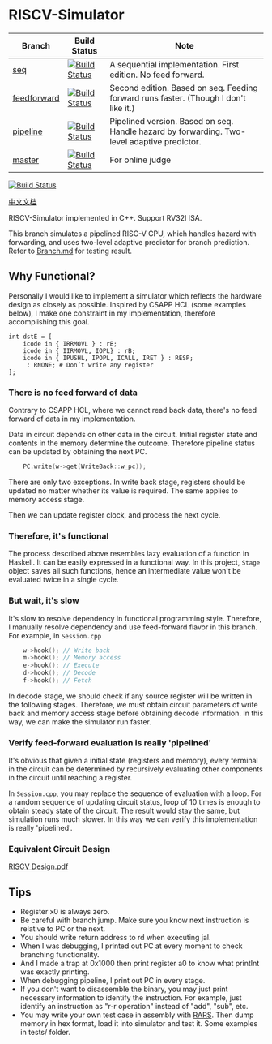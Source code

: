 # RISCV-Simulator


| Branch        |  Build Status | Note |
| ------------- | ------------- | ------------- |
| [seq](https://github.com/skyzh/RISCV-Simulator/tree/seq)  | [![Build Status](https://travis-ci.com/skyzh/RISCV-Simulator.svg?branch=seq)](https://travis-ci.com/skyzh/RISCV-Simulator)  | A sequential implementation. First edition. No feed forward. |
| [feedforward](https://github.com/skyzh/RISCV-Simulator/tree/feedforward)  | [![Build Status](https://travis-ci.com/skyzh/RISCV-Simulator.svg?branch=feedforward)](https://travis-ci.com/skyzh/RISCV-Simulator)  | Second edition. Based on seq. Feeding forward runs faster. (Though I don't like it.) |
| [pipeline](https://github.com/skyzh/RISCV-Simulator/tree/pipeline)  | [![Build Status](https://travis-ci.com/skyzh/RISCV-Simulator.svg?branch=pipeline)](https://travis-ci.com/skyzh/RISCV-Simulator)  | Pipelined version. Based on seq. Handle hazard by forwarding. Two-level adaptive predictor. |
| [master](https://github.com/skyzh/RISCV-Simulator/tree/master)  | [![Build Status](https://travis-ci.com/skyzh/RISCV-Simulator.svg?branch=master)](https://travis-ci.com/skyzh/RISCV-Simulator)  | For online judge |

[![Build Status](https://travis-ci.com/skyzh/RISCV-Simulator.svg?branch=pipeline)](https://travis-ci.com/skyzh/RISCV-Simulator)

[中文文档](https://github.com/skyzh/RISCV-Simulator/blob/pipeline/README_cn.md)

RISCV-Simulator implemented in C++. Support RV32I ISA.

This branch simulates a pipelined RISC-V CPU, which handles
hazard with forwarding, and uses two-level adaptive predictor
for branch prediction. Refer to [Branch.md](https://github.com/skyzh/RISCV-Simulator/blob/pipeline/Branch.md)
for testing result.

## Why Functional?

Personally I would like to implement a simulator which reflects the 
hardware design as closely as possible. Inspired by CSAPP HCL (some 
examples below), I make one constraint in my implementation, therefore accomplishing this goal.

```
int dstE = [ 
    icode in { IRRMOVL } : rB; 
    icode in { IIRMOVL, IOPL} : rB; 
    icode in { IPUSHL, IPOPL, ICALL, IRET } : RESP; 
     : RNONE; # Don’t write any register 
];
```

### There is no feed forward of data

Contrary to CSAPP HCL, where we cannot read back data, there's no 
feed forward of data in my implementation.

Data in circuit depends on other data in the circuit. Initial register state
and contents in the memory determine the outcome. Therefore pipeline status
can be updated by obtaining the next PC.

```cpp
    PC.write(w->get(WriteBack::w_pc));
```

There are only two exceptions. In write back stage, registers
should be updated no matter whether its value is required. The
same applies to memory access stage.

Then we can update register clock, and process the next cycle.

### Therefore, it's functional

The process described above resembles lazy evaluation of a function
in Haskell. It can be easily expressed in a functional way. In this
project, `Stage` object saves all such functions, hence an intermediate
value won't be evaluated twice in a single cycle.

### But wait, it's slow

It's slow to resolve dependency in functional programming style. Therefore,
I manually resolve dependency and use feed-forward flavor in this branch.
For example, in `Session.cpp`

```cpp
    w->hook(); // Write back
    m->hook(); // Memory access
    e->hook(); // Execute
    d->hook(); // Decode
    f->hook(); // Fetch
```

In decode stage, we should check if any source register will be written in the
following stages. Therefore, we must obtain circuit parameters of write back
and memory access stage before obtaining decode information. In this way,
we can make the simulator run faster.

### Verify feed-forward evaluation is really 'pipelined'

It's obvious that given a initial state (registers and memory), every terminal
in the circuit can be determined by recursively evaluating other components in
the circuit until reaching a register.

In `Session.cpp`, you may replace the sequence of evaluation with a loop.
For a random sequence of updating circuit status, loop of 10 times is enough to obtain
steady state of the circuit. The result would stay the same, but simulation runs much slower.
In this way we can verify this implementation is really 'pipelined'.

### Equivalent Circuit Design

[RISCV Design.pdf](https://github.com/skyzh/RISCV-Simulator/files/3361184/RISCV.Design.pdf)


## Tips

* Register x0 is always zero.
* Be careful with branch jump. Make sure you know next instruction is relative to PC or the next.
* You should write return address to rd when executing jal.
* When I was debugging, I printed out PC at every moment to check branching functionality.
* And I made a trap at 0x1000 then print register a0 to know what printInt was exactly printing.
* When debugging pipeline, I print out PC in every stage.
* If you don't want to disassemble the binary, you may just print necessary information to identify the instruction.
  For example, just identify an instruction as "r-r operation" instead of "add", "sub", etc.
* You may write your own test case in assembly with [RARS](https://github.com/TheThirdOne/rars).
  Then dump memory in hex format, load it into simulator and test it. Some examples in tests/ folder.
